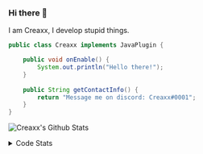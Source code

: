 ### Hi there 👋

I am Creaxx, I develop stupid things. 

```java
public class Creaxx implements JavaPlugin {

    public void onEnable() {
        System.out.println("Hello there!");
    }
    
    public String getContactInfo() {
        return "Message me on discord: Creaxx#0001";
    }
}
```

![Creaxx's Github Stats](https://github-readme-stats.vercel.app/api?username=CreaxxOG&show_icons=true&theme=dark&count_private=true)

<details>
  <summary>Code Stats</summary>

<!--START_SECTION:waka-->
![Code Time](http://img.shields.io/badge/Code%20Time-1%2C222%20hrs%2010%20mins-blue)

![Lines of code](https://img.shields.io/badge/From%20Hello%20World%20I%27ve%20Written-569.2%20thousand%20lines%20of%20code-blue)

**🐱 My GitHub Data** 

> 📦 66.3 kB Used in GitHub's Storage 
 > 
> 🏆 1,359 Contributions in the Year 2023
 > 
> 🚫 Not Opted to Hire
 > 
> 📜 4 Public Repositories 
 > 
> 🔑 2 Private Repositories 
 > 
**I'm a Night 🦉** 

```text
🌞 Morning                295 commits         ██░░░░░░░░░░░░░░░░░░░░░░░   07.06 % 
🌆 Daytime                1773 commits        ███████████░░░░░░░░░░░░░░   42.44 % 
🌃 Evening                2045 commits        ████████████░░░░░░░░░░░░░   48.95 % 
🌙 Night                  65 commits          ░░░░░░░░░░░░░░░░░░░░░░░░░   01.56 % 
```
📅 **I'm Most Productive on Saturday** 

```text
Monday                   513 commits         ███░░░░░░░░░░░░░░░░░░░░░░   12.28 % 
Tuesday                  564 commits         ███░░░░░░░░░░░░░░░░░░░░░░   13.50 % 
Wednesday                590 commits         ████░░░░░░░░░░░░░░░░░░░░░   14.12 % 
Thursday                 657 commits         ████░░░░░░░░░░░░░░░░░░░░░   15.73 % 
Friday                   381 commits         ██░░░░░░░░░░░░░░░░░░░░░░░   09.12 % 
Saturday                 781 commits         █████░░░░░░░░░░░░░░░░░░░░   18.69 % 
Sunday                   692 commits         ████░░░░░░░░░░░░░░░░░░░░░   16.56 % 
```


📊 **This Week I Spent My Time On** 

```text
💬 Programming Languages: 
Java                     12 hrs 57 mins      ████████████████████████░   94.63 % 
Kotlin                   15 mins             ░░░░░░░░░░░░░░░░░░░░░░░░░   01.89 % 
XML                      15 mins             ░░░░░░░░░░░░░░░░░░░░░░░░░   01.83 % 
YAML                     10 mins             ░░░░░░░░░░░░░░░░░░░░░░░░░   01.23 % 
JAVA                     2 mins              ░░░░░░░░░░░░░░░░░░░░░░░░░   00.32 % 

🔥 Editors: 
IntelliJ                 13 hrs 41 mins      █████████████████████████   100.00 % 
```

**I Mostly Code in Java** 

```text
Java                     57 repos            ████████████████████░░░░░   81.43 % 
Kotlin                   8 repos             ███░░░░░░░░░░░░░░░░░░░░░░   11.43 % 
CSS                      2 repos             █░░░░░░░░░░░░░░░░░░░░░░░░   02.86 % 
TypeScript               2 repos             █░░░░░░░░░░░░░░░░░░░░░░░░   02.86 % 
EJS                      1 repo              ░░░░░░░░░░░░░░░░░░░░░░░░░   01.43 % 
```




 Last Updated on 25/04/2023 12:36:11 UTC
<!--END_SECTION:waka-->
</details>
